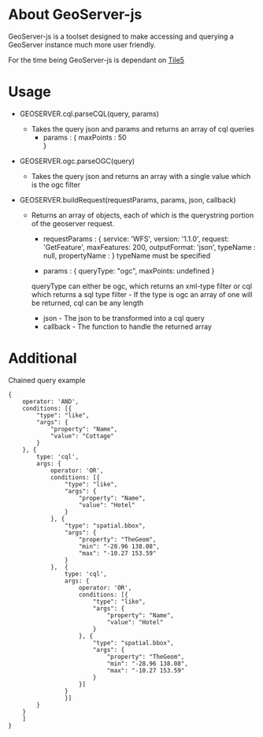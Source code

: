 # About GeoServer-js

GeoServer-js is a toolset designed to make accessing and querying a GeoServer instance much more user friendly.

For the time being GeoServer-js is dependant on [Tile5](https://github.com/sidelab/tile5)

# Usage

* GEOSERVER.cql.parseCQL(query, params)
    * Takes the query json and params and returns an array of cql queries
        * params : {
                maxPoints : 50  
        }

* GEOSERVER.ogc.parseOGC(query)
    * Takes the query json and returns an array with a single value which is the ogc filter
    
* GEOSERVER.buildRequest(requestParams, params, json, callback)
    * Returns an array of objects, each of which is the querystring portion of the geoserver request.
        * requestParams : {
                service: 'WFS',
    			version: '1.1.0',
    			request: 'GetFeature',
    			maxFeatures: 200,
    			outputFormat: 'json',
    			typeName : null,
    			propertyName : 
        }
            typeName must be specified
        
        * params : {
            	queryType: "ogc",
    			maxPoints: undefined
    	}
    	
    	queryType can either be ogc, which returns an xml-type filter or cql which returns a sql type filter
    	    - If the type is ogc an array of one will be returned, cql can be any length
    		
        * json - The json to be transformed into a cql query
        * callback - The function to handle the returned array
        
# Additional

Chained query example

    {
        operator: 'AND',
        conditions: [{
            "type": "like",
            "args": {
                "property": "Name",
                "value": "Cottage"
            }
        }, {
            type: 'cql',
            args: {
                operator: 'OR',
                conditions: [{
                    "type": "like",
                    "args": {
                        "property": "Name",
                        "value": "Hotel"
                    }
                }, {
                    "type": "spatial.bbox",
                    "args": {
                        "property": "TheGeom",
                        "min": "-28.96 138.08",
                        "max": "-10.27 153.59"
                    }
                },  {
                    type: 'cql',
                    args: {
                        operator: 'OR',
                        conditions: [{
                            "type": "like",
                            "args": {
                                "property": "Name",
                                "value": "Hotel"
                            }
                        }, {
                            "type": "spatial.bbox",
                            "args": {
                                "property": "TheGeom",
                                "min": "-28.96 138.08",
                                "max": "-10.27 153.59"
                            }
                        }]
                    }
                    }]
            }
        }
        ]
    }

